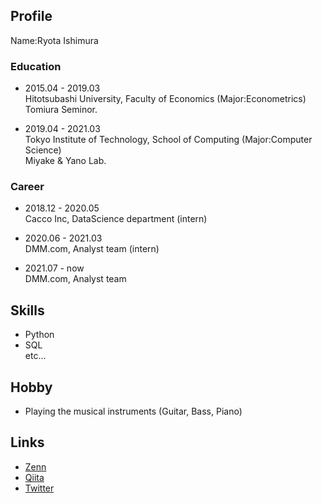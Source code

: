 ## Profile
Name:Ryota Ishimura

### Education
* 2015.04 - 2019.03  
Hitotsubashi University, Faculty of Economics (Major:Econometrics)  
Tomiura Seminor.

* 2019.04 - 2021.03  
Tokyo Institute of Technology, School of Computing (Major:Computer Science)  
Miyake & Yano Lab.

### Career
* 2018.12 - 2020.05  
Cacco Inc, DataScience department (intern)

* 2020.06 - 2021.03  
DMM.com, Analyst team (intern)

* 2021.07 - now  
DMM.com, Analyst team

## Skills
* Python  
* SQL  
etc...

## Hobby
* Playing the musical instruments (Guitar, Bass, Piano)  

## Links
* [Zenn](https://zenn.dev/hanata)
* [Qiita](https://qiita.com/hanata)
* [Twitter](https://twitter.com/Xc6Da)
